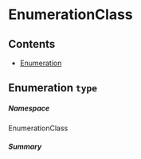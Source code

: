 <a name='assembly'></a>
# EnumerationClass

## Contents

- [Enumeration](#T-EnumerationClass-Enumeration 'EnumerationClass.Enumeration')

<a name='T-EnumerationClass-Enumeration'></a>
## Enumeration `type`

##### Namespace

EnumerationClass

##### Summary


